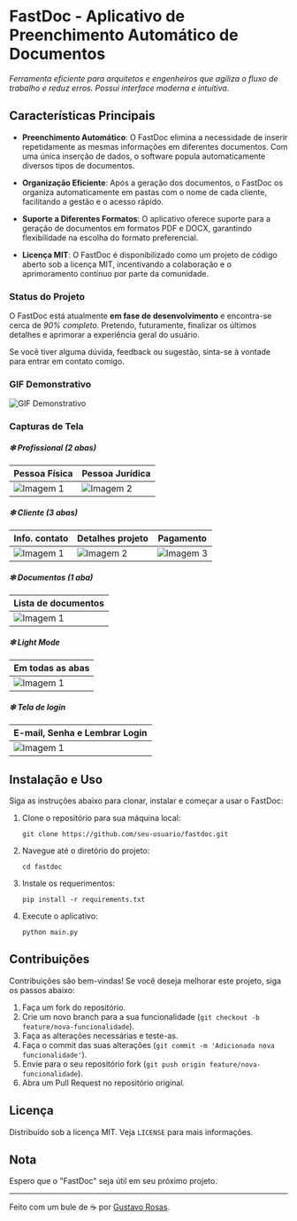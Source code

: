 # FastDoc - Aplicativo de Preenchimento Automático de Documentos

_Ferramenta eficiente para arquitetos e engenheiros que agiliza o fluxo de trabalho e reduz erros. Possui interface moderna e intuitiva._

## Características Principais

- **Preenchimento Automático**: O FastDoc elimina a necessidade de inserir repetidamente as mesmas informações em diferentes documentos. Com uma única inserção de dados, o software popula automaticamente diversos tipos de documentos.
  
- **Organização Eficiente**: Após a geração dos documentos, o FastDoc os organiza automaticamente em pastas com o nome de cada cliente, facilitando a gestão e o acesso rápido.

- **Suporte a Diferentes Formatos**: O aplicativo oferece suporte para a geração de documentos em formatos PDF e DOCX, garantindo flexibilidade na escolha do formato preferencial.

- **Licença MIT**: O FastDoc é disponibilizado como um projeto de código aberto sob a licença MIT, incentivando a colaboração e o aprimoramento contínuo por parte da comunidade.


### Status do Projeto

O FastDoc está atualmente **em fase de desenvolvimento** e encontra-se cerca de *90% completo*. Pretendo, futuramente, finalizar os últimos detalhes e aprimorar a experiência geral do usuário.

Se você tiver alguma dúvida, feedback ou sugestão, sinta-se à vontade para entrar em contato comigo.


### GIF Demonstrativo
![GIF Demonstrativo](resources/GIF/FastDoc_Demo_GIF.gif) 

### Capturas de Tela
##### ❇ Profissional (2 abas)

| Pessoa Física                                              | Pessoa Jurídica                                                           |
|---------------------------------------------------------------------------|---------------------------------------------------------------------------|
| ![Imagem 1](resources/Capturas_de_Tela/hub_principal_profissional_pf.png) | ![Imagem 2](resources/Capturas_de_Tela/hub_principal_profissional_pj.png) |

##### ❇ Cliente (3 abas)

| Info. contato                                                             | Detalhes projeto                                                          | Pagamento                                                                 |
|---------------------------------------------------------------------------|---------------------------------------------------------------------------|---------------------------------------------------------------------------|
| ![Imagem 1](resources/Capturas_de_Tela/hub_principal_cliente_info.png) | ![Imagem 2](resources/Capturas_de_Tela/hub_principal_cliente_detalhes.png) | ![Imagem 3](resources/Capturas_de_Tela/hub_principal_cliente_pagamento.png) |

##### ❇ Documentos (1 aba)

| Lista de documentos                                                    |
|------------------------------------------------------------------------|
| ![Imagem 1](resources/Capturas_de_Tela/hub_principal_documentos.png) |

##### ❇ Light Mode

| Em todas as abas                                                     |
|----------------------------------------------------------------------|
| ![Imagem 1](resources/Capturas_de_Tela/hub_principal_profissional_pf_lightMode.png) |

##### ❇ Tela de login

| E-mail, Senha e Lembrar Login                            |
|----------------------------------------------------------|
| ![Imagem 1](resources/Capturas_de_Tela/janela_login.png) |


## Instalação e Uso

Siga as instruções abaixo para clonar, instalar e começar a usar o FastDoc:

1. Clone o repositório para sua máquina local:
   ```
   git clone https://github.com/seu-usuario/fastdoc.git
   ```

2. Navegue até o diretório do projeto:
   ```
   cd fastdoc
   ```

3. Instale os requerimentos:
   ```
   pip install -r requirements.txt
   ```

4. Execute o aplicativo:
   ```
   python main.py
   ```

## Contribuições

Contribuições são bem-vindas! Se você deseja melhorar este projeto, siga os passos abaixo:

1. Faça um fork do repositório.
2. Crie um novo branch para a sua funcionalidade (`git checkout -b feature/nova-funcionalidade`).
3. Faça as alterações necessárias e teste-as.
4. Faça o commit das suas alterações (`git commit -m 'Adicionada nova funcionalidade'`).
5. Envie para o seu repositório fork (`git push origin feature/nova-funcionalidade`).
6. Abra um Pull Request no repositório original.

## Licença

Distribuído sob a licença MIT. Veja `LICENSE` para mais informações.


## Nota
Espero que o "FastDoc" seja útil em seu próximo projeto.

---

Feito com um bule de ☕ por [Gustavo Rosas](https://github.com/GustavoRosas-Dev).
